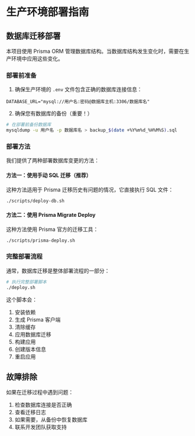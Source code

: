 # 生产环境部署指南

## 数据库迁移部署

本项目使用 Prisma ORM 管理数据库结构。当数据库结构发生变化时，需要在生产环境中应用这些变化。

### 部署前准备

1. 确保生产环境的 `.env` 文件包含正确的数据库连接信息：

```
DATABASE_URL="mysql://用户名:密码@数据库主机:3306/数据库名"
```

2. 确保您有数据库的备份（重要！）

```bash
# 在部署前备份数据库
mysqldump -u 用户名 -p 数据库名 > backup_$(date +%Y%m%d_%H%M%S).sql
```

### 部署方法

我们提供了两种部署数据库变更的方法：

#### 方法一：使用手动 SQL 迁移（推荐）

这种方法适用于 Prisma 迁移历史有问题的情况，它直接执行 SQL 文件：

```bash
./scripts/deploy-db.sh
```

#### 方法二：使用 Prisma Migrate Deploy

这种方法使用 Prisma 官方的迁移工具：

```bash
./scripts/prisma-deploy.sh
```

### 完整部署流程

通常，数据库迁移是整体部署流程的一部分：

```bash
# 执行完整部署脚本
./deploy.sh
```

这个脚本会：

1. 安装依赖
2. 生成 Prisma 客户端
3. 清除缓存
4. 应用数据库迁移
5. 构建应用
6. 创建版本信息
7. 重启应用

## 故障排除

如果在迁移过程中遇到问题：

1. 检查数据库连接是否正确
2. 查看迁移日志
3. 如果需要，从备份中恢复数据库
4. 联系开发团队获取支持
